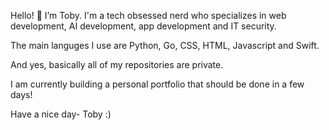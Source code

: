 Hello! 👋  I’m Toby. I'm a tech obsessed nerd who specializes in web development, AI development, app development and IT security.

The main languges I use are Python, Go, CSS, HTML, Javascript and Swift.

And yes, basically all of my repositories are private.

I am currently building a personal portfolio that should be done in a few days! 

Have a nice day- Toby :)
